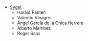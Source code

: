 - [Sygel](https://www.sygel.es):
  - Harald Panten
  - Valentín Vinagre
  - Ángel García de la Chica Herrera
  - Alberto Martínez
  - Roger Sans
